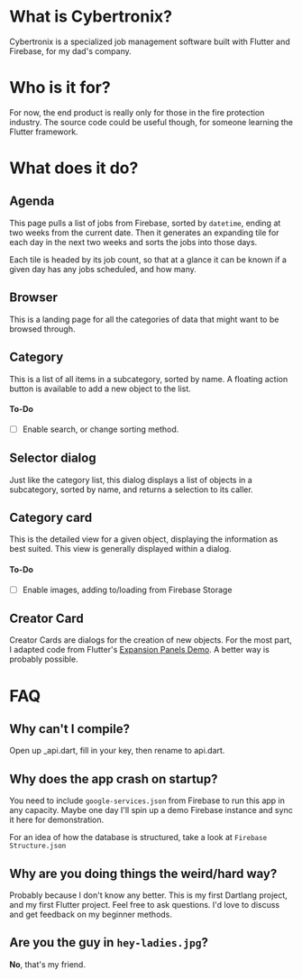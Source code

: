 # What is Cybertronix?

Cybertronix is a specialized job management software built with Flutter and Firebase,
for my dad's company.

# Who is it for?

For now, the end product is really only for those in the fire protection industry.
The source code could be useful though, for someone learning the Flutter framework.

# What does it do?

## Agenda

This page pulls a list of jobs from Firebase, sorted by `datetime`, ending at two weeks
from the current date. Then it generates an expanding tile for each day in the next two
weeks and sorts the jobs into those days.

Each tile is headed by its job count, so that at a glance it can be known if a given day
has any jobs scheduled, and how many.

## Browser

This is a landing page for all the categories of data that might want to be browsed
through.

## Category

This is a list of all items in a subcategory, sorted by name. A floating action button is available to add a new object to the list.

#### To-Do
- [ ] Enable search, or change sorting method.

## Selector dialog

Just like the category list, this dialog displays a list of objects in a subcategory, sorted by name, and returns a selection to its caller.

## Category card

This is the detailed view for a given object, displaying the information as best suited. This view is generally displayed within a dialog.
#### To-Do
- [ ] Enable images, adding to/loading from Firebase Storage

## Creator Card

Creator Cards are dialogs for the creation of new objects. For the most part, I adapted code from Flutter's [Expansion Panels Demo](https://github.com/flutter/flutter/blob/ae8994860e42c3eff67149282e93be47c07f9f93/examples/flutter_gallery/lib/demo/material/expansion_panels_demo.dart). A better way is probably possible.

# FAQ
## Why can't I compile?

Open up _api.dart, fill in your key, then rename to api.dart.

## Why does the app crash on startup?

You need to include `google-services.json` from Firebase to run this app in any capacity.
Maybe one day I'll spin up a demo Firebase instance and sync it here for demonstration.

For an idea of how the database is structured, take a look at `Firebase Structure.json`

## Why are you doing things the weird/hard way?

Probably because I don't know any better. This is my first Dartlang project, and my first
Flutter project. Feel free to ask questions. I'd love to discuss and get feedback on my
beginner methods.

## Are you the guy in `hey-ladies.jpg`?

**No**, that's my friend.
